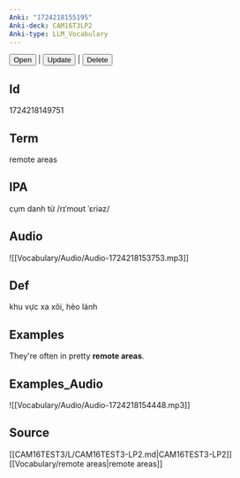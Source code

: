 ```yaml
---
Anki: "1724218155195"
Anki-deck: CAM16T3LP2
Anki-type: LLM_Vocabulary
---
```

<button class="anki-btn-open">Open</button> | <button class="anki-btn-update">Update</button> | <button class="anki-btn-delete">Delete</button>

## Id
1724218149751
## Term
remote areas
## IPA
cụm danh từ /rɪˈmoʊt ˈɛriəz/
## Audio
 ![[Vocabulary/Audio/Audio-1724218153753.mp3]]
## Def
 khu vực xa xôi, hẻo lánh

## Examples
They're often in pretty **remote areas**. 

## Examples_Audio
![[Vocabulary/Audio/Audio-1724218154448.mp3]]
## Source
 [[CAM16TEST3/L/CAM16TEST3-LP2.md|CAM16TEST3-LP2]] [[Vocabulary/remote areas|remote areas]]